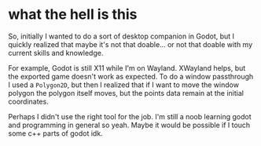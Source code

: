 # what the hell is this
So, initially I wanted to do a sort of desktop companion in Godot, but I quickly realized that maybe it's not that doable... or not that doable with my current skills and knowledge.

For example, Godot is still X11 while I'm on Wayland. XWayland helps, but the exported game doesn't work as expected. To do a window passthrough I used a `Polygon2D`, but then I 
realized that if I want to move the window polygon the polygon itself moves, but the points data remain at the initial coordinates.

Perhaps I didn't use the right tool for the job. I'm still a noob learning godot and programming in general so yeah. Maybe it would be possible if I touch some c++ parts of godot idk.
